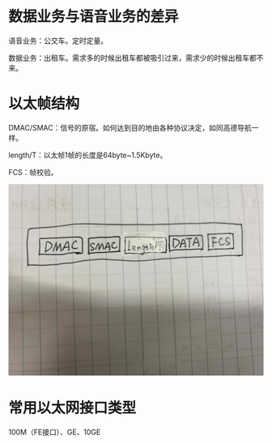 # 数据业务与语音业务的差异

语音业务：公交车。定时定量。

数据业务：出租车。需求多的时候出租车都被吸引过来，需求少的时候出租车都不来。

# 以太帧结构

DMAC/SMAC：信号的原宿。如何达到目的地由各种协议决定，如同高德导航一样。

length/T：以太帧1帧的长度是64byte~1.5Kbyte。

FCS：帧校验。

![](/assets/IMG_20170519_150740.jpg)

# 常用以太网接口类型

100M（FE接口）、GE、10GE

